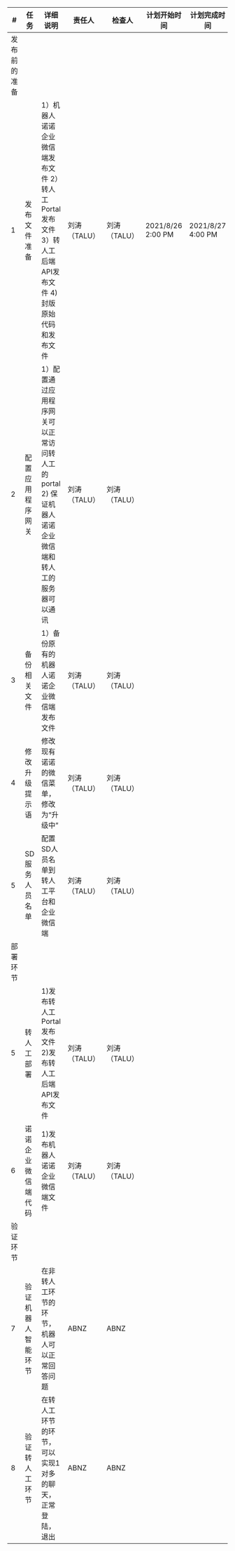 | #            | 任务               | 详细说明                                                     | 责任人       | 检查人       | 计划开始时间      | 计划完成时间      | 状态   | 备注 |
| ------------ | ------------------ | ------------------------------------------------------------ | ------------ | ------------ | ----------------- | ----------------- | ------ | ---- |
| 发布前的准备 |                    |                                                              |              |              |                   |                   |        |      |
| 1            | 发布文件准备       | 1）机器人诺诺企业微信端发布文件      2）转人工Portal 发布文件      3）转人工后端API发布文件      4) 封版原始代码和发布文件 | 刘涛（TALU） | 刘涛（TALU） | 2021/8/26 2:00 PM | 2021/8/27 4:00 PM | 未开始 |      |
| 2            | 配置应用程序网关   | 1）配置通过应用程序网关可以正常访问转人工的portal      2)   保证机器人诺诺企业微信端和转人工的服务器可以通讯 | 刘涛（TALU） | 刘涛（TALU） |                   |                   | 未开始 |      |
| 3            | 备份相关文件       | 1）备份原有的机器人诺诺企业微信端发布文件                    | 刘涛（TALU） | 刘涛（TALU） |                   |                   | 未开始 |      |
| 4            | 修改升级提示语     | 修改现有诺诺的微信菜单，修改为“升级中”                       | 刘涛（TALU） | 刘涛（TALU） |                   |                   | 未开始 |      |
| 5            | SD服务人员名单     | 配置SD人员名单到转人工平台和企业微信端                       | 刘涛（TALU） | 刘涛（TALU） |                   |                   | 未开始 |      |
| 部署环节     |                    |                                                              |              |              |                   |                   |        |      |
| 5            | 转人工部署         | 1)发布转人工Portal 发布文件      2)发布转人工后端API发布文件 | 刘涛（TALU） | 刘涛（TALU） |                   |                   | 未开始 |      |
| 6            | 诺诺企业微信端代码 | 1)发布机器人诺诺企业微信端文件                               | 刘涛（TALU） | 刘涛（TALU） |                   |                   | 未开始 |      |
| 验证环节     |                    |                                                              |              |              |                   |                   |        |      |
| 7            | 验证机器人智能环节 | 在非转人工环节的环节，机器人可以正常回答问题                 | ABNZ         | ABNZ         |                   |                   |        |      |
| 8            | 验证转人工环节     | 在转人工环节的环节，可以实现1对多的聊天，正常登陆，退出      | ABNZ         | ABNZ         |                   |                   |        |      |